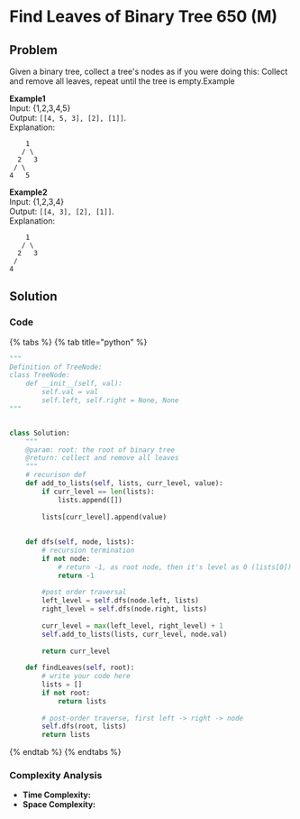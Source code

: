 # Find Leaves of Binary Tree 650 \(M\)

## Problem

Given a binary tree, collect a tree's nodes as if you were doing this: Collect and remove all leaves, repeat until the tree is empty.Example

**Example1**  
Input: {1,2,3,4,5}  
Output: `[[4, 5, 3], [2], [1]]`.  
Explanation:

```text
    1
   / \
  2   3
 / \     
4   5    
```

**Example2**  
Input: {1,2,3,4}  
Output: `[[4, 3], [2], [1]]`.  
Explanation:

```text
    1
   / \
  2   3
 /
4 
```

## Solution 

### Code

{% tabs %}
{% tab title="python" %}
```python
"""
Definition of TreeNode:
class TreeNode:
    def __init__(self, val):
        self.val = val
        self.left, self.right = None, None
"""


class Solution:
    """
    @param: root: the root of binary tree
    @return: collect and remove all leaves
    """
    # recurison def
    def add_to_lists(self, lists, curr_level, value):
        if curr_level == len(lists):
            lists.append([])
            
        lists[curr_level].append(value)
            
    
    def dfs(self, node, lists):
        # recursion termination
        if not node:
            # return -1, as root node, then it's level as 0 (lists[0])
            return -1
        
        #post order traversal
        left_level = self.dfs(node.left, lists)
        right_level = self.dfs(node.right, lists)
        
        curr_level = max(left_level, right_level) + 1
        self.add_to_lists(lists, curr_level, node.val)
        
        return curr_level
        
    def findLeaves(self, root):
        # write your code here
        lists = []
        if not root:
            return lists
        
        # post-order traverse, first left -> right -> node
        self.dfs(root, lists)
        return lists
```
{% endtab %}
{% endtabs %}

### Complexity Analysis

* **Time Complexity:**
* **Space Complexity:**

